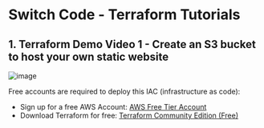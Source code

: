 # Switch Code - Terraform Tutorials

## 1. Terraform Demo Video 1 - Create an S3 bucket to host your own static website

![image](https://github.com/switchcode-io/Terraform_Tutorial/assets/5680013/1c411738-187f-428f-95a4-70eb099a0e77)

Free accounts are required to deploy this IAC (infrastructure as code):
* Sign up for a free AWS Account: [AWS Free Tier Account](https://aws.amazon.com/free)
* Download Terraform for free: [Terraform Community Edition (Free)](https://developer.hashicorp.com/terraform/install)

